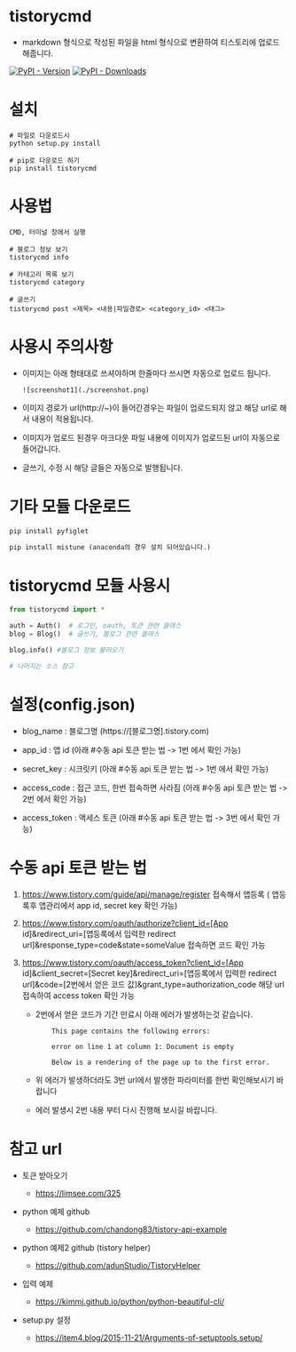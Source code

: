 # tistorycmd
- markdown 형식으로 작성된 파일을 html 형식으로 변환하여 티스토리에 업로드 해줍니다.  

[![PyPI - Version](https://img.shields.io/pypi/v/tistorycmd?style=for-the-badge)](https://pypi.org/project/tistorycmd)
[![PyPI - Downloads](https://img.shields.io/pypi/dm/tistorycmd?label=DOWNLOADS&style=for-the-badge)](https://pypi.org/project/tistorycmd)

# 설치
```
# 파일로 다운로드시
python setup.py install

# pip로 다운로드 하기
pip install tistorycmd
```

# 사용법
```
CMD, 터미널 창에서 실행

# 블로그 정보 보기
tistorycmd info

# 카테고리 목록 보기
tistorycmd category

# 글쓰기
tistorycmd post <제목> <내용|파일경로> <category_id> <태그>
```

# 사용시 주의사항
- 이미지는 아래 형태대로 쓰셔야하며 한줄마다 쓰시면 자동으로 업로드 됩니다.
    ```
    ![screenshot1](./screenshot.png)
    ``` 
- 이미지 경로가 url(http://~)이 들어간경우는 파일이 업로드되지 않고 해당 url로 해서 내용이 적용됩니다.

- 이미지가 업로드 된경우 마크다운 파일 내용에 이미지가 업로드된 url이 자동으로 들어갑니다. 

- 글쓰기, 수정 시 해당 글들은 자동으로 발행됩니다.

# 기타 모듈 다운로드
```python
pip install pyfiglet

pip install mistune (anaconda의 경우 설치 되어있습니다.)
```

# tistorycmd 모듈 사용시
```python
from tistorycmd import *

auth = Auth()  # 로그인, oauth, 토큰 관련 클래스
blog = Blog()  # 글쓰기, 블로그 관련 클래스

blog.info() #블로그 정보 불러오기

# 나머지는 소스 참고
```

# 설정(config.json)
- blog_name : 블로그명 (https://[블로그명].tistory.com)
  
- app_id : 앱 id (아래 #수동 api 토큰 받는 법 -> 1번 에서 확인 가능)
  
- secret_key : 시크릿키 (아래 #수동 api 토큰 받는 법 -> 1번 에서 확인 가능)
  
- access_code : 접근 코드, 한번 접속하면 사라짐 (아래 #수동 api 토큰 받는 법 -> 2번 에서 확인 가능)
  
- access_token : 액세스 토큰  (아래 #수동 api 토큰 받는 법 -> 3번 에서 확인 가능)

# 수동 api 토큰 받는 법
1. https://www.tistory.com/guide/api/manage/register 접속해서 앱등록 ( 앱등록후 앱관리에서 app id, secret key 확인 가능)
   
2. https://www.tistory.com/oauth/authorize?client_id=[App id]&redirect_uri=[앱등록에서 입력한 redirect url]&response_type=code&state=someValue 접속하면 코드 확인 가능
   
3. https://www.tistory.com/oauth/access_token?client_id=[App id]&client_secret=[Secret key]&redirect_uri=[앱등록에서 입력한 redirect url]&code=[2번에서 얻은 코드 값]&grant_type=authorization_code 해당 url 접속하여 access token 확인 가능
   - 2번에서 얻은 코드가 기간 만료시 아래 에러가 발생하는것 같습니다.

        ```
            This page contains the following errors:

            error on line 1 at column 1: Document is empty

            Below is a rendering of the page up to the first error.
        ```
   - 위 에러가 발생하더라도 3번 url에서 발생한 파라미터를 한번 확인해보시기 바랍니다
   
   - 에러 발생시 2번 내용 부터 다시 진행해 보시길 바랍니다.

# 참고 url
- 토큰 받아오기 
  - https://limsee.com/325
  
- python 예제 github
  - https://github.com/chandong83/tistory-api-example
  
- python 예제2 github (tistory helper)
  - https://github.com/adunStudio/TistoryHelper
  
- 입력 예제
  - https://kimmj.github.io/python/python-beautiful-cli/
  
- setup.py 설정
  - https://item4.blog/2015-11-21/Arguments-of-setuptools.setup/


